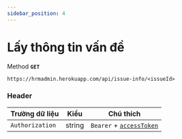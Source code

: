 ```yaml
---
sidebar_position: 4
---
```


# Lấy thông tin vấn đề

Method **`GET`**

```shell
https://hrmadmin.herokuapp.com/api/issue-info/<issueId>
```

### Header

| Trường dữ liệu  | Kiểu   | Chú thích                                   |
| --------------- | ------ | ------------------------------------------- |
| `Authorization` | string | `Bearer` + [`accessToken`](../access-token.md) |

